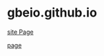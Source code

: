 # gbeio.github.io

[site Page](http://gbeio.github.io/www.devpage.org/README.md)

[page](https://gbeio.github.io/devpage.org)
